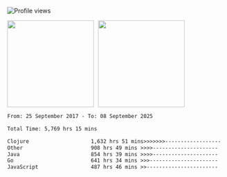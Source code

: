 ![Profile views](https://komarev.com/ghpvc/?username=liuchong)

<!-- ![GitHub stats](https://github-readme-stats.vercel.app/api?username=liuchong&show_icons=true) -->

<div style="display: flex; gap: 10px; align-items: center;">
  <img style="height: 200px;" src="https://github-readme-stats.vercel.app/api?username=liuchong&show_icons=true" />
  <img style="height: 200px;" src="https://github-readme-stats.vercel.app/api/top-langs/?username=liuchong&size_weight=0.5&count_weight=0.5&langs_count=6&hide=css,lua,html&layout=compact" />
</div>

<!-- <img src="https://cr-skills-chart-widget.azurewebsites.net/api/api?username=liuchong&skills=Java,JavaScript,Python,Go,Rust,Zig&show-other-skills=true"/> -->

<!--START_SECTION:waka-->

```txt
From: 25 September 2017 - To: 08 September 2025

Total Time: 5,769 hrs 15 mins

Clojure                    1,632 hrs 51 mins>>>>>>>------------------   28.30 %
Other                      908 hrs 49 mins >>>>---------------------   15.75 %
Java                       854 hrs 39 mins >>>>---------------------   14.81 %
Go                         641 hrs 34 mins >>>----------------------   11.12 %
JavaScript                 487 hrs 46 mins >>-----------------------   08.45 %
```

<!--END_SECTION:waka-->
